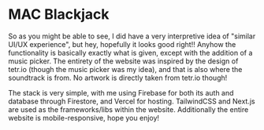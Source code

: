 # MAC Blackjack

So as you might be able to see, I did have a very interpretive idea of "similar UI/UX experience", but hey, hopefully it looks good right!! Anyhow the functionality is basically exactly what is given, except with the addition of a music picker. The entirety of the website was inspired by the design of tetr.io (though the music picker was my idea), and that is also where the soundtrack is from. No artwork is directly taken from tetr.io though!

The stack is very simple, with me using Firebase for both its auth and database through Firestore, and Vercel for hosting. TailwindCSS and Next.js are used as the frameworks/libs within the website. Additionally the entire website is mobile-responsive, hope you enjoy!